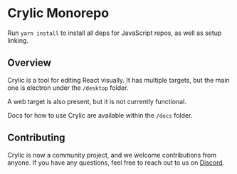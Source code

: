 # Crylic Monorepo

Run `yarn install` to install all deps for JavaScript repos, as well as setup linking.

## Overview

Crylic is a tool for editing React visually.
It has multiple targets, but the main one is electron under the `/desktop` folder.

A web target is also present, but it is not currently functional.

Docs for how to use Crylic are available within the `/docs` folder.

## Contributing

Crylic is now a community project, and we welcome contributions from anyone.
If you have any questions, feel free to reach out to us on [Discord](https://discord.gg/qazKnvmF9F).
